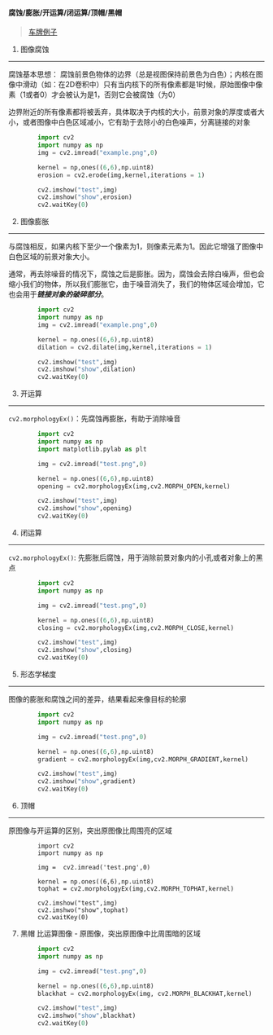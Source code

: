 #### 腐蚀/膨胀/开运算/闭运算/顶帽/黑帽

> [车牌例子](https://blog.csdn.net/wsh596823919/article/details/79982485)

1. 图像腐蚀
----
腐蚀基本思想： 腐蚀前景色物体的边界（总是视图保持前景色为白色）；内核在图像中滑动（如：在2D卷积中）只有当内核下的所有像素都是1时候，原始图像中像素（1或者0）才会被认为是1，否则它会被腐蚀（为0）

边界附近的所有像素都将被丢弃，具体取决于内核的大小，前景对象的厚度或者大小，或者图像中白色区域减小，它有助于去除小的白色噪声，分离链接的对象
```python
        import cv2
        import numpy as np
        img = cv2.imread("example.png",0)

        kernel = np,ones((6,6),np.uint8)
        erosion = cv2.erode(img,kernel,iterations = 1)

        cv2.imshow("test",img)
        cv2.imshow("show",erosion)
        cv2.waitKey(0)

```

2. 图像膨胀
----
与腐蚀相反，如果内核下至少一个像素为1，则像素元素为1。因此它增强了图像中白色区域的前景对象大小。

通常，再去除噪音的情况下，腐蚀之后是膨胀。因为，腐蚀会去除白噪声，但也会缩小我们的物体，所以我们膨胀它，由于噪音消失了，我们的物体区域会增加，它也会用于***链接对象的破碎部分***。
```py
        import cv2
        import numpy as np
        img = cv2.imread("example.png",0)

        kernel = np.ones((6,6),np.uint8)
        dilation = cv2.dilate(img,kernel,iterations = 1)

        cv2.imshow("test",img)
        cv2.imshow("show",dilation)
        cv2.waitKey(0)
```
3. 开运算
----
`cv2.morphologyEx()`：先腐蚀再膨胀，有助于消除噪音

```py
        import cv2
        import numpy as np
        import matplotlib.pylab as plt

        img = cv2.imread("test.png",0)

        kernel = np.ones((6,6),np.uint8)
        opening = cv2.morphologyEx(img,cv2.MORPH_OPEN,kernel)

        cv2.imshow("test",img)
        cv2.imshow("show",opening)
        cv2.waitKey(0)
```
4. 闭运算
----
`cv2.morphologyEx()`: 先膨胀后腐蚀，用于消除前景对象内的小孔或者对象上的黑点
```py
        import cv2
        import numpy as np

        img = cv2.imread("test.png",0)

        kernel = np.ones((6,6),np.uint8)
        closing = cv2.morphologyEx(img,cv2.MORPH_CLOSE,kernel)

        cv2.imshow("test",img)
        cv2.imshow("show",closing)
        cv2.waitKey(0)
```
5. 形态学梯度
----
图像的膨胀和腐蚀之间的差异，结果看起来像目标的轮廓
```py
        import cv2
        import numpy as np

        img = cv2.imread("test.png",0)

        kernel = np.ones((6,6),np.uint8)
        gradient = cv2.morphologyEx(img,cv2.MORPH_GRADIENT,kernel)

        cv2.imshow("test",img)
        cv2.imshow("show",gradient)
        cv2.waitKey(0)
```

6. 顶帽
----
原图像与开运算的区别，突出原图像比周围亮的区域

```
        import cv2
        import numpy as np

        img =  cv2.imread('test.png',0)

        kernel = np.ones((6,6),np.uint8)
        tophat = cv2.morphologyEx(img,cv2.MORPH_TOPHAT,kernel)

        cv2.imshow("test",img)
        cv2.imshwo("show",tophat)
        cv2.waitKey(0)
```

7. 黑帽
比运算图像 - 原图像，突出原图像中比周围暗的区域
```py
        import cv2
        import numpy as np

        img = cv2.imread("test.png",0)

        kernel = np.ones((6,6),np.uint8)
        blackhat = cv2.morphologyEx(img, cv2.MORPH_BLACKHAT,kernel)

        cv2.imshow("test",img)
        cv2.imshwo("show",blackhat)
        cv2.waitKey(0)
```



